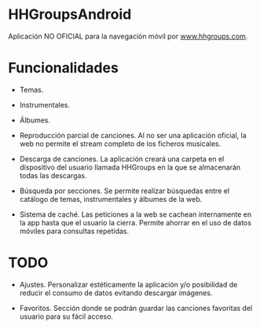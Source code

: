 # HHGroupsAndroid

Aplicación NO OFICIAL para la navegación móvil por www.hhgroups.com. 

# Funcionalidades

- Temas.
- Instrumentales.
- Álbumes.

- Reproducción parcial de canciones. Al no ser una aplicación oficial, la web no permite el stream completo de los ficheros musicales.

- Descarga de canciones. La aplicación creará una carpeta en el dispositivo del usuario llamada HHGroups en la que se almacenarán todas las descargas.

- Búsqueda por secciones. Se permite realizar búsquedas entre el catálogo de temas, instrumentales y álbumes de la web.

- Sistema de caché. Las peticiones a la web se cachean internamente en la app hasta que el usuario la cierra. Permite ahorrar en el uso de datos móviles para consultas repetidas.

# TODO

- Ajustes. Personalizar estéticamente la aplicación y/o posibilidad de reducir el consumo de datos evitando descargar imágenes.

- Favoritos. Sección donde se podrán guardar las canciones favoritas del usuario para su fácil acceso.


